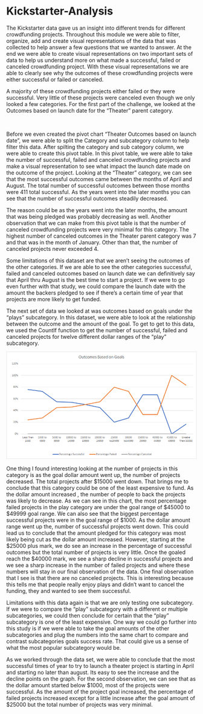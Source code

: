 # Kickstarter-Analysis

The Kickstarter data gave us an insight into different trends for different crowdfunding projects.  Throughout this module we were able to filter, organize, add and create visual representations of the data that was collected to help answer a few questions that we wanted to answer. At the end we were able to create visual representations on two important sets of data to help us understand more on what made a successful, failed or canceled crowdfunding project. With these visual representations we are able to clearly see why the outcomes of these crowdfunding projects were either successful or failed or canceled. 

A majority of these crowdfunding projects either failed or they were successful. Very little of these projects were canceled even though we only looked a few categories. For the first part of the challenge, we looked at the Outcomes based on launch date for the “Theater” parent category. 

![]()

 Before we even created the pivot chart “Theater Outcomes based on launch date”, we were able to split the Category and subcategory column to help filter this data. After spilting the category and sub category column, we were able to create this pivot table. In this pivot table, we were able to take the number of successful, failed and canceled crowdfunding projects and make a visual representation to see what impact the launch date made on the outcome of the project. Looking at the “Theater” category, we can see that the most successful outcomes came between the months of April and August. The total number of successful outcomes between those months were 411 total successful. As the years went into the later months you can see that the number of successful outcomes steadily decreased. 
 
The reason could be as the years went into the later months, the amount that was being pledged was probably decreasing as well. Another observation that we can make from this pivot table is that the number of canceled crowdfunding projects were very minimal for this category. The highest number of canceled outcomes in the Theater parent category was 7 and that was in the month of January. Other than that, the number of canceled projects never exceeded 4. 

Some limitations of this dataset are that we aren’t seeing the outcomes of the other categories. If we are able to see the other categories successful, failed and canceled outcomes based on launch date we can definitively say that April thru August is the best time to start a project. If we were to go even further with that study, we could compare the launch date with the amount the backers pledged to see if there’s a certain time of year that projects are more likely to get funded. 

The next set of data we looked at was outcomes based on goals under the “plays” subcategory. In this dataset, we were able to look at the relationship between the outcome and the amount of the goal. To get to get to this data, we used the CountIf function to get the number of successful, failed and canceled projects for  twelve different dollar ranges of the “play” subcategory. 

![](Images/Outcomes%20vs%20Goals.png)

One thing I found interesting looking at the number of projects in this category is as the goal dollar amount went up, the number of projects decreased. The total projects after $15000 went down. That brings me to conclude that this category could be one of the least expensive to fund. As the dollar amount increased , the number of people to back the projects was likely to decrease. As we can see in this chart, the most percentage failed projects in the play category are under the goal range of $45000 to $49999 goal range. We can also see that the biggest percentage successful projects were in the goal range of $1000. As the dollar amount range went up the, number of successful projects went down. This could lead us to conclude that the amount pledged for this category was most likely being cut as the dollar amount increased. However, starting at the $25000 plus mark, we do see an increase in the percentage of successful outcomes but the total number of projects is very little. Once the goaled reach the $40000 mark, we see a sharp decline in successful projects and we see a sharp increase in the number of failed projects and where these numbers will stay in our final observation of the data. One final observation that I see is that there are no canceled projects. This is interesting because this tells me that people really enjoy plays and didn’t want to cancel the funding, they and wanted to see them successful. 

Limitations with this data again is that we are only testing one subcategory. If we were to compare the “play” subcategory with a different or multiple subcategories, we could then conclude for certain that the “play” subcategory is one of the least expensive. One way we could go further into this study is if we were able to take the goal amounts of the other subcategories and plug the numbers into the same chart to compare and contrast subcategories goals success rate.  That could give us a sense of what the most popular subcategory would be. 

As we worked through the data set, we were able to conclude that the most successful times of year to try to launch a theater project is starting in April and starting no later than august. Its easy to see the increase and the decline points on the graph. For the second observation, we can see that as the dollar amount started below $1000, most of the projects were successful. As the amount of the project goal increased, the percentage of failed projects increased except for a little increase after the goal amount of $25000 but the total number of projects was very minimal. 


